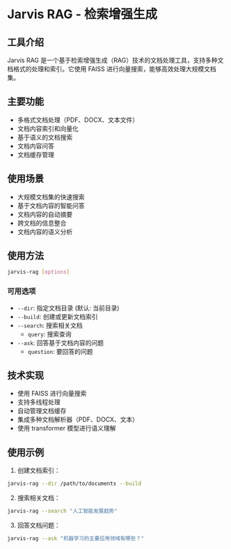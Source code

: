 # Jarvis RAG - 检索增强生成

## 工具介绍
Jarvis RAG 是一个基于检索增强生成（RAG）技术的文档处理工具，支持多种文档格式的处理和索引。它使用 FAISS 进行向量搜索，能够高效处理大规模文档集。

## 主要功能
- 多格式文档处理（PDF、DOCX、文本文件）
- 文档内容索引和向量化
- 基于语义的文档搜索
- 文档内容问答
- 文档缓存管理

## 使用场景
- 大规模文档集的快速搜索
- 基于文档内容的智能问答
- 文档内容的自动摘要
- 跨文档的信息整合
- 文档内容的语义分析

## 使用方法
```bash
jarvis-rag [options]
```

### 可用选项
- `--dir`: 指定文档目录 (默认: 当前目录)
- `--build`: 创建或更新文档索引
- `--search`: 搜索相关文档
  - `query`: 搜索查询
- `--ask`: 回答基于文档内容的问题
  - `question`: 要回答的问题

## 技术实现
- 使用 FAISS 进行向量搜索
- 支持多线程处理
- 自动管理文档缓存
- 集成多种文档解析器（PDF、DOCX、文本）
- 使用 transformer 模型进行语义理解

## 使用示例
1. 创建文档索引：
```bash
jarvis-rag --dir /path/to/documents --build
```

2. 搜索相关文档：
```bash
jarvis-rag --search "人工智能发展趋势"
```

3. 回答文档问题：
```bash
jarvis-rag --ask "机器学习的主要应用领域有哪些？"
```
